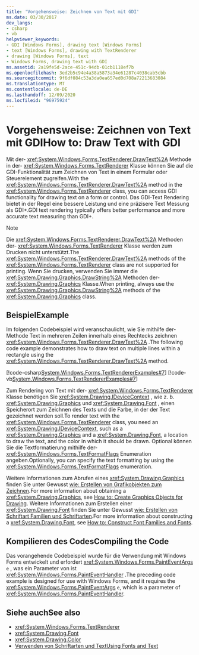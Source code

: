 ```yaml
---
title: 'Vorgehensweise: Zeichnen von Text mit GDI'
ms.date: 03/30/2017
dev_langs:
- csharp
- vb
helpviewer_keywords:
- GDI [Windows Forms], drawing text [Windows Forms]
- text [Windows Forms], drawing with TextRenderer
- drawing [Windows Forms], text
- Windows Forms, drawing text with GDI
ms.assetid: 2a19fe5d-2ace-451c-94db-01cb1118ef7b
ms.openlocfilehash: 3ed2b5c94e4a38a5873a34e61287c4038cab5cbb
ms.sourcegitcommit: 9f6df084c53a3da0ea657ed0d708a72213683084
ms.translationtype: MT
ms.contentlocale: de-DE
ms.lasthandoff: 12/09/2020
ms.locfileid: "96975924"
---
```

# <a name="how-to-draw-text-with-gdi"></a><span data-ttu-id="56f07-102">Vorgehensweise: Zeichnen von Text mit GDI</span><span class="sxs-lookup"><span data-stu-id="56f07-102">How to: Draw Text with GDI</span></span>
<span data-ttu-id="56f07-103">Mit der- <xref:System.Windows.Forms.TextRenderer.DrawText%2A> Methode in der- <xref:System.Windows.Forms.TextRenderer> Klasse können Sie auf die GDI-Funktionalität zum Zeichnen von Text in einem Formular oder Steuerelement zugreifen.</span><span class="sxs-lookup"><span data-stu-id="56f07-103">With the <xref:System.Windows.Forms.TextRenderer.DrawText%2A> method in the <xref:System.Windows.Forms.TextRenderer> class, you can access GDI functionality for drawing text on a form or control.</span></span> <span data-ttu-id="56f07-104">Das GDI-Text Rendering bietet in der Regel eine bessere Leistung und eine präzisere Text Messung als GDI+.</span><span class="sxs-lookup"><span data-stu-id="56f07-104">GDI text rendering typically offers better performance and more accurate text measuring than GDI+.</span></span>  
  
> [!NOTE]
> <span data-ttu-id="56f07-105">Die <xref:System.Windows.Forms.TextRenderer.DrawText%2A> Methoden der- <xref:System.Windows.Forms.TextRenderer> Klasse werden zum Drucken nicht unterstützt.</span><span class="sxs-lookup"><span data-stu-id="56f07-105">The <xref:System.Windows.Forms.TextRenderer.DrawText%2A> methods of the <xref:System.Windows.Forms.TextRenderer> class are not supported for printing.</span></span> <span data-ttu-id="56f07-106">Wenn Sie drucken, verwenden Sie immer die <xref:System.Drawing.Graphics.DrawString%2A> Methoden der- <xref:System.Drawing.Graphics> Klasse.</span><span class="sxs-lookup"><span data-stu-id="56f07-106">When printing, always use the <xref:System.Drawing.Graphics.DrawString%2A> methods of the <xref:System.Drawing.Graphics> class.</span></span>  
  
## <a name="example"></a><span data-ttu-id="56f07-107">Beispiel</span><span class="sxs-lookup"><span data-stu-id="56f07-107">Example</span></span>  
 <span data-ttu-id="56f07-108">Im folgenden Codebeispiel wird veranschaulicht, wie Sie mithilfe der-Methode Text in mehreren Zeilen innerhalb eines Rechtecks zeichnen <xref:System.Windows.Forms.TextRenderer.DrawText%2A> .</span><span class="sxs-lookup"><span data-stu-id="56f07-108">The following code example demonstrates how to draw text on multiple lines within a rectangle using the <xref:System.Windows.Forms.TextRenderer.DrawText%2A> method.</span></span>  
  
 [!code-csharp[System.Windows.Forms.TextRendererExamples#7](~/samples/snippets/csharp/VS_Snippets_Winforms/System.Windows.Forms.TextRendererExamples/CS/Form1.cs#7)]
 [!code-vb[System.Windows.Forms.TextRendererExamples#7](~/samples/snippets/visualbasic/VS_Snippets_Winforms/System.Windows.Forms.TextRendererExamples/VB/Form1.vb#7)]  
  
 <span data-ttu-id="56f07-109">Zum Rendering von Text mit der- <xref:System.Windows.Forms.TextRenderer> Klasse benötigen Sie <xref:System.Drawing.IDeviceContext> , wie z. b. <xref:System.Drawing.Graphics> und <xref:System.Drawing.Font> , einen Speicherort zum Zeichnen des Texts und die Farbe, in der der Text gezeichnet werden soll.</span><span class="sxs-lookup"><span data-stu-id="56f07-109">To render text with the <xref:System.Windows.Forms.TextRenderer> class, you need an <xref:System.Drawing.IDeviceContext>, such as a <xref:System.Drawing.Graphics> and a <xref:System.Drawing.Font>, a location to draw the text, and the color in which it should be drawn.</span></span> <span data-ttu-id="56f07-110">Optional können Sie die Textformatierung mithilfe der- <xref:System.Windows.Forms.TextFormatFlags> Enumeration angeben.</span><span class="sxs-lookup"><span data-stu-id="56f07-110">Optionally, you can specify the text formatting by using the <xref:System.Windows.Forms.TextFormatFlags> enumeration.</span></span>  
  
 <span data-ttu-id="56f07-111">Weitere Informationen zum Abrufen eines <xref:System.Drawing.Graphics> finden Sie unter Gewusst [wie: Erstellen von Grafikobjekten zum Zeichnen](how-to-create-graphics-objects-for-drawing.md).</span><span class="sxs-lookup"><span data-stu-id="56f07-111">For more information about obtaining a <xref:System.Drawing.Graphics>, see [How to: Create Graphics Objects for Drawing](how-to-create-graphics-objects-for-drawing.md).</span></span> <span data-ttu-id="56f07-112">Weitere Informationen zum Erstellen einer <xref:System.Drawing.Font> finden Sie unter Gewusst [wie: Erstellen von Schriftart Familien und Schriftarten](how-to-construct-font-families-and-fonts.md).</span><span class="sxs-lookup"><span data-stu-id="56f07-112">For more information about constructing a <xref:System.Drawing.Font>, see [How to: Construct Font Families and Fonts](how-to-construct-font-families-and-fonts.md).</span></span>  
  
## <a name="compiling-the-code"></a><span data-ttu-id="56f07-113">Kompilieren des Codes</span><span class="sxs-lookup"><span data-stu-id="56f07-113">Compiling the Code</span></span>  
 <span data-ttu-id="56f07-114">Das vorangehende Codebeispiel wurde für die Verwendung mit Windows Forms entwickelt und erfordert <xref:System.Windows.Forms.PaintEventArgs> `e` , was ein Parameter von ist <xref:System.Windows.Forms.PaintEventHandler> .</span><span class="sxs-lookup"><span data-stu-id="56f07-114">The preceding code example is designed for use with Windows Forms, and it requires the <xref:System.Windows.Forms.PaintEventArgs> `e`, which is a parameter of <xref:System.Windows.Forms.PaintEventHandler>.</span></span>  
  
## <a name="see-also"></a><span data-ttu-id="56f07-115">Siehe auch</span><span class="sxs-lookup"><span data-stu-id="56f07-115">See also</span></span>

- <xref:System.Windows.Forms.TextRenderer>
- <xref:System.Drawing.Font>
- <xref:System.Drawing.Color>
- [<span data-ttu-id="56f07-116">Verwenden von Schriftarten und Text</span><span class="sxs-lookup"><span data-stu-id="56f07-116">Using Fonts and Text</span></span>](using-fonts-and-text.md)
